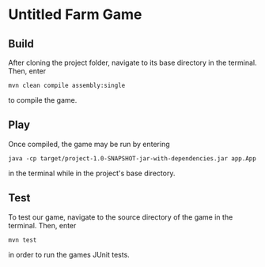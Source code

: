 # Untitled Farm Game

## Build
After cloning the project folder, navigate to its base directory in the terminal. Then, enter
```
mvn clean compile assembly:single
```
to compile the game.

## Play
Once compiled, the game may be run by entering
```
java -cp target/project-1.0-SNAPSHOT-jar-with-dependencies.jar app.App
```
in the terminal while in the project's base directory.

## Test
To test our game, navigate to the source directory of the game in the terminal. Then, enter
```
mvn test
```
in order to run the games JUnit tests.